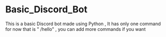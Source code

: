 # Basic_Discord_Bot
This is a basic Discord bot made using Python , It has only one command for now that is " /hello" , you can add more commands if you want

